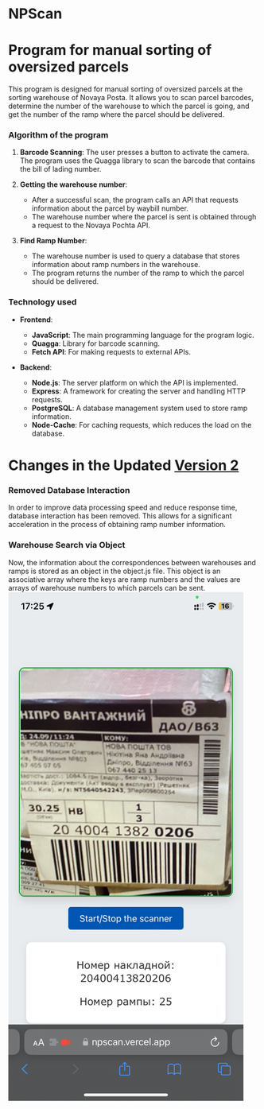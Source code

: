 # NPScan 
# Program for manual sorting of oversized parcels

This program is designed for manual sorting of oversized parcels at the sorting warehouse of Novaya Posta. It allows you to scan parcel barcodes, determine the number of the warehouse to which the parcel is going, and get the number of the ramp where the parcel should be delivered.

### Algorithm of the program

1. **Barcode Scanning**: The user presses a button to activate the camera. The program uses the Quagga library to scan the barcode that contains the bill of lading number.
   
2. **Getting the warehouse number**: 
   - After a successful scan, the program calls an API that requests information about the parcel by waybill number.
   - The warehouse number where the parcel is sent is obtained through a request to the Novaya Pochta API.

3. **Find Ramp Number**: 
   - The warehouse number is used to query a database that stores information about ramp numbers in the warehouse.
   - The program returns the number of the ramp to which the parcel should be delivered.

### Technology used

- **Frontend**:
  - **JavaScript**: The main programming language for the program logic.
  - **Quagga**: Library for barcode scanning.
  - **Fetch API**: For making requests to external APIs.

- **Backend**:
  - **Node.js**: The server platform on which the API is implemented.
  - **Express**: A framework for creating the server and handling HTTP requests.
  - **PostgreSQL**: A database management system used to store ramp information.
  - **Node-Cache**: For caching requests, which reduces the load on the database.

# Changes in the Updated [Version 2](https://github.com/Homie23/NPScan/tree/v2)
### Removed Database Interaction
In order to improve data processing speed and reduce response time, database interaction has been removed. This allows for a significant acceleration in the process of obtaining ramp number information.

### Warehouse Search via Object
Now, the information about the correspondences between warehouses and ramps is stored as an object in the object.js file. This object is an associative array where the keys are ramp numbers and the values are arrays of warehouse numbers to which parcels can be sent.
![Screenshot of the app](./images/screenshot.png)
